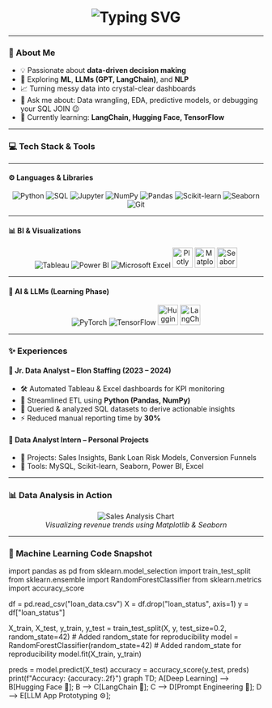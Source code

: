 <h1 align="center">
  <img src="https://readme-typing-svg.herokuapp.com?font=Fira+Code&size=26&pause=1000&color=FF61F6&center=true&vCenter=true&width=700&lines=Hey+there%2C+I'm+Nitin+Rawat+(aka+Nits)+%F0%9F%91%8B;Data+Analyst+%7C+Future+Data+Scientist;Turning+Chaos+into+Insights+%F0%9F%93%8A" alt="Typing SVG" />
</h1>

---

### 🧠 About Me

<div align="left">
  <ul>
    <li>💡 Passionate about <b>data-driven decision making</b></li>
    <li>🤖 Exploring <b>ML</b>, <b>LLMs (GPT, LangChain)</b>, and <b>NLP</b></li>
    <li>📈 Turning messy data into crystal-clear dashboards</li>
    <li>💬 Ask me about: Data wrangling, EDA, predictive models, or debugging your SQL JOIN 😉</li>
    <li>🎯 Currently learning: <b>LangChain, Hugging Face, TensorFlow</b></li>
  </ul>
</div>

---

### 💻 Tech Stack & Tools

---

#### ⚙️ Languages & Libraries

<p align="center">
  <img src="https://skillicons.dev/icons?i=python" title="Python" />
  <img src="https://skillicons.dev/icons?i=sql" title="SQL" />
  <img src="https://skillicons.dev/icons?i=jupyter" title="Jupyter" />
  <img src="https://skillicons.dev/icons?i=numpy" title="NumPy" />
  <img src="https://skillicons.dev/icons?i=pandas" title="Pandas" />
  <img src="https://skillicons.dev/icons?i=scikitlearn" title="Scikit-learn" />
  <img src="https://skillicons.dev/icons?i=seaborn" title="Seaborn" />
  <img src="https://skillicons.dev/icons?i=git" title="Git" />
</p>

---

#### 📊 BI & Visualizations

<p align="center">
  <img src="https://skillicons.dev/icons?i=tableau" title="Tableau" />
  <img src="https://skillicons.dev/icons?i=powerbi" title="Power BI" />
  <img src="https://skillicons.dev/icons?i=excel" title="Microsoft Excel" />
  <img src="https://cdn.jsdelivr.net/gh/devicons/devicon/icons/plotly/plotly-original.svg" width="40" title="Plotly" />
  <img src="https://cdn.jsdelivr.net/gh/devicons/devicon/icons/matplotlib/matplotlib-original.svg" width="40" title="Matplotlib" />
  <img src="https://raw.githubusercontent.com/mwaskom/seaborn/main/doc/_static/logo-wide-lightbg.svg" height="40" title="Seaborn" />
</p>

---

#### 🤖 AI & LLMs (Learning Phase)

<p align="center">
  <img src="https://skillicons.dev/icons?i=pytorch" title="PyTorch" />
  <img src="https://skillicons.dev/icons?i=tensorflow" title="TensorFlow" />
  <img src="https://avatars.githubusercontent.com/u/1399141?s=200&v=4" width="40" title="Hugging Face" />
  <img src="https://avatars.githubusercontent.com/u/116947076?s=200&v=4" width="40" title="LangChain" />
</p>

---

### ✨ Experiences

<div align="left">
  <h4>🔹 Jr. Data Analyst – <b>Elon Staffing (2023 – 2024)</b></h4>
  <ul>
    <li>🛠️ Automated Tableau & Excel dashboards for KPI monitoring</li>
    <li>🐍 Streamlined ETL using <b>Python (Pandas, NumPy)</b></li>
    <li>🧮 Queried & analyzed SQL datasets to derive actionable insights</li>
    <li>⚡ Reduced manual reporting time by <b>30%</b></li>
  </ul>

  <h4>🔹 Data Analyst Intern – <b>Personal Projects</b></h4>
  <ul>
    <li>📌 Projects: Sales Insights, Bank Loan Risk Models, Conversion Funnels</li>
    <li>🧰 Tools: MySQL, Scikit-learn, Seaborn, Power BI, Excel</li>
  </ul>
</div>

---

### 📊 Data Analysis in Action

<p align="center">
  <img src="https://your-github.com/assets/sales-analysis.png" alt="Sales Analysis Chart" />
  <br>
  <i>Visualizing revenue trends using Matplotlib & Seaborn</i>
</p>

---

### 🤖 Machine Learning Code Snapshot
import pandas as pd
from sklearn.model_selection import train_test_split
from sklearn.ensemble import RandomForestClassifier
from sklearn.metrics import accuracy_score

df = pd.read_csv("loan_data.csv")
X = df.drop("loan_status", axis=1)
y = df["loan_status"]

X_train, X_test, y_train, y_test = train_test_split(X, y, test_size=0.2, random_state=42) # Added random_state for reproducibility
model = RandomForestClassifier(random_state=42) # Added random_state for reproducibility
model.fit(X_train, y_train)

preds = model.predict(X_test)
accuracy = accuracy_score(y_test, preds)
print(f"Accuracy: {accuracy:.2f}")
graph TD;
    A[Deep Learning] --> B[Hugging Face 🤗];
    B --> C[LangChain 🔗];
    C --> D[Prompt Engineering 💬];
    D --> E[LLM App Prototyping ⚙️];


